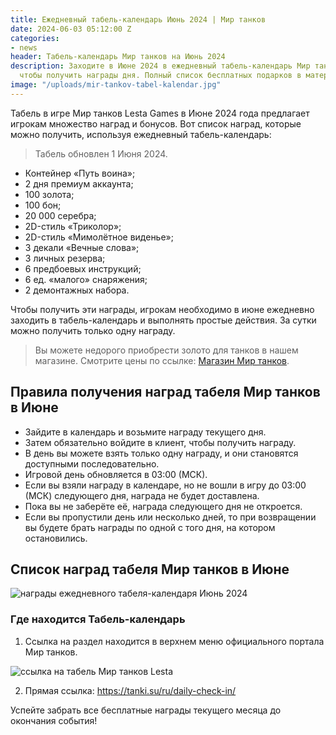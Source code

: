 ```yaml
---
title: Ежедневный табель-календарь Июнь 2024 | Мир танков
date: 2024-06-03 05:12:00 Z
categories:
- news
header: Табель-календарь Мир танков на Июнь 2024
description: Заходите в Июне 2024 в ежедневный табель-календарь Мир танков Lesta Games,
  чтобы получить награды дня. Полный список бесплатных подарков в материале.
image: "/uploads/mir-tankov-tabel-kalendar.jpg"
---
```


Табель в игре Мир танков Lesta Games в Июне 2024 года предлагает игрокам множество наград и бонусов. Вот список наград, которые можно получить, используя ежедневный табель-календарь:

> Табель обновлен 1 Июня 2024.

* Контейнер «Путь воина»;
* 2 дня премиум аккаунта;
* 100 золота;
* 100 бон;
* 20 000 серебра;
* 2D-стиль «Триколор»;
* 2D-стиль «Мимолётное виденье»;
* 3 декали «Вечные слова»;
* 3 личных резерва;
* 6 предбоевых инструкций;
* 6 ед. «малого» снаряжения;
* 2 демонтажных набора.

Чтобы получить эти награды, игрокам необходимо в июне ежедневно заходить в табель-календарь и выполнять простые действия. За сутки можно получить только одну награду.

> Вы можете недорого приобрести золото для танков в нашем магазине. Смотрите цены по ссылке: <a href="/shop#!digiseller/articles/126968">Магазин Мир танков</a>.

## Правила получения наград табеля Мир танков в Июне

* Зайдите в календарь и возьмите награду текущего дня. 
* Затем обязательно войдите в клиент, чтобы получить награду. 
* В день вы можете взять только одну награду, и они становятся доступными последовательно. 
* Игровой день обновляется в 03:00 (МСК). 
* Если вы взяли награду в календаре, но не вошли в игру до 03:00 (МСК) следующего дня, награда не будет доставлена. 
* Пока вы не заберёте её, награда следующего дня не откроется. 
* Если вы пропустили день или несколько дней, то при возвращении вы будете брать награды по одной с того дня, на котором остановились.

## Список наград табеля Мир танков в Июне

![награды ежедневного табеля-календаря Июнь 2024](https://ru-wotp.lesta.ru/dcont/fb/image/screenshot_2029.png)

### Где находится Табель-календарь

1. Ссылка на раздел находится в верхнем меню официального портала Мир танков.

![ссылка на табель Мир танков Lesta](https://ru-wotp.lesta.ru/dcont/fb/image/commonmenu1.jpg)

2. Прямая ссылка: https://tanki.su/ru/daily-check-in/

Успейте забрать все бесплатные награды текущего месяца до окончания события!
